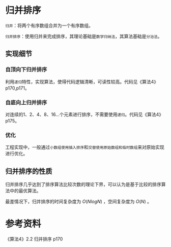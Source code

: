 # 归并排序
`归并`：将两个有序数组合并为一个有序数组。

`归并排序`：使用归并来完成排序，其理论基础是`数学归纳法`，其算法基础是`分治法`。

## 实现细节
### 自顶向下归并排序
利用`递归`特性，实现算法，使得代码逻辑清晰，可读性较高。代码见《算法4》p170,p171。

### 自底向上归并排序
对连续的1、2、4、8、16...个元素进行排序，不需要使用`递归`。代码见《算法4》p175。

### 优化
工程实现中，一般通过`小数组使用插入排序`和`交替使用原始数组和临时数组`来对原始实现进行优化。

## 归并排序的性质
归并排序几乎达到了排序算法比较次数的理论下界，可以认为是基于比较的排序算法中的最优算法。

最差情况下，归并排序的时间复杂度为 $O(NlogN)$ ，空间复杂度为 $O(N)$ 。

# 参考资料
《算法4》2.2 归并排序 p170
